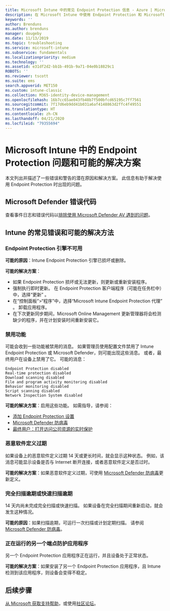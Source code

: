 ```yaml
---
title: Microsoft Intune 中的常见 Endpoint Protection 信息 - Azure | Microsoft Docs
description: 在 Microsoft Intune 中使用 Endpoint Protection 和 Microsoft Defender 以及对其进行故障排除时，请参阅常见消息和可能的解决方案。
keywords: ''
author: Brenduns
ms.author: brenduns
manager: dougeby
ms.date: 11/13/2019
ms.topic: troubleshooting
ms.service: microsoft-intune
ms.subservice: fundamentals
ms.localizationpriority: medium
ms.technology: ''
ms.assetid: e31df2d2-bb1b-491b-9a71-04e0b18829c1
ROBOTS: ''
ms.reviewer: tscott
ms.suite: ems
search.appverid: MET150
ms.custom: intune-classic
ms.collection: M365-identity-device-management
ms.openlocfilehash: 16b7cc65ae043fb48b7f500bfcd65195c7ff7561
ms.sourcegitcommit: 7f17d6eb9dd41b031a6af4148863d2ffc4f49551
ms.translationtype: HT
ms.contentlocale: zh-CN
ms.lasthandoff: 04/21/2020
ms.locfileid: "79355694"
---
```

# <a name="endpoint-protection-issues-and-possible-solutions-in-microsoft-intune"></a>Microsoft Intune 中的 Endpoint Protection 问题和可能的解决方案

本文列出并描述了一些错误和警告的潜在原因和解决方案。 此信息有助于解决使用 Endpoint Protection 时出现的问题。

## <a name="microsoft-defender-error-codes"></a>Microsoft Defender 错误代码

查看事件日志和错误代码以[排除使用 Microsoft Defender AV 遇到的问题](https://docs.microsoft.com/windows/security/threat-protection/windows-defender-antivirus/troubleshoot-windows-defender-antivirus)。

## <a name="common-intune-errors-and-possible-resolutions"></a>Intune 的常见错误和可能的解决方法

### <a name="endpoint-protection-engine-unavailable"></a>Endpoint Protection 引擎不可用

**可能的原因**：Intune Endpoint Protection 引擎已损坏或删除。

**可能的解决方案**：

- 如果 Endpoint Protection 损坏或无法更新，则更新或重新安装程序。
- 强制执行即时更新。 在 Endpoint Protection 客户端程序（可能在任务栏中）中，选择“更新”  。
- 在“控制面板”>“程序”中，选择“Microsoft Intune Endpoint Protection 代理”  。 卸载应用程序。
- 在下次更新同步期间，Microsoft Online Management 更新管理器将会检测缺少的程序，并在计划安装时间重新安装它。

### <a name="features-are-disabled"></a>禁用功能

可能会收到一些功能被禁用的消息。 如果管理员使用配置文件禁用了 Intune Endpoint Protection 或 Microsoft Defender，则可能出现这些消息。 或者，最终用户在设备上禁用了它。 可能的消息：

`Endpoint Protection disabled`  
`Real-time protection disabled`  
`Download scanning disabled`  
`File and program activity monitoring disabled`  
`Behavior monitoring disabled`  
`Script scanning disabled`  
`Network Inspection System disabled`  

**可能的解决方案**：启用这些功能。 如需指导，请参阅：

- [添加 Endpoint Protection 设置](../protect/endpoint-protection-configure.md)
- [Microsoft Defender 防病毒](../configuration/device-restrictions-windows-10.md#microsoft-defender-antivirus)
- [最终用户：打开访问公司资源的实时保护](../user-help/turn-on-defender-windows.md)

### <a name="malware-definitions-out-of-date"></a>恶意软件定义过期

如果设备上的恶意软件定义过期 14 天或更长时间，就会显示这种状态。 例如，该消息可能显示设备是否与 Internet 断开连接，或者恶意软件定义是否过时。

**可能的解决方案**：如果恶意软件定义过期，可使用 [Microsoft Defender 防病毒](../configuration/device-restrictions-windows-10.md#microsoft-defender-antivirus)更新定义。

### <a name="full-scan-overdue-or-quick-scan-overdue"></a>完全扫描逾期或快速扫描逾期

14 天内尚未完成完全扫描或快速扫描。 如果设备在完全扫描期间重新启动，就会发生这种情况。

**可能的原因**：如果扫描逾期，可运行一次扫描或计划定期扫描。 请参阅 [Microsoft Defender 防病毒](../configuration/device-restrictions-windows-10.md#microsoft-defender-antivirus)。

### <a name="another-endpoint-protection-application-running"></a>正在运行的另一个端点防护应用程序

另一个 Endpoint Protection 应用程序正在运行，并且设备处于正常状态。

**可能的解决方案**：如果安装了另一个 Endpoint Protection 应用程序，且 Intune 检测到该应用程序，则设备会变得不稳定。

## <a name="next-steps"></a>后续步骤

[从 Microsoft 获取支持帮助](get-support.md)，或使用[社区论坛](https://social.technet.microsoft.com/Forums/en-US/home?category=microsoftintune)。
